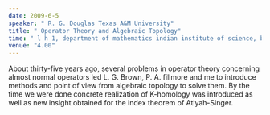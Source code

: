 ```yaml
---
date: 2009-6-5
speaker: " R. G. Douglas Texas A&M University"
title: " Operator Theory and Algebraic Topology"
time: " l h 1, department of mathematics indian institute of science, bangalore" 
venue: "4.00"
---
```

About thirty-five years ago, several problems in operator theory
concerning almost normal operators led L. G. Brown, P. A. fillmore and me
to introduce methods and point of view from algebraic topology to solve
them.  By the time we were done concrete realization of K-homology was
introduced as well as new insight obtained for the index theorem of
Atiyah-Singer.
